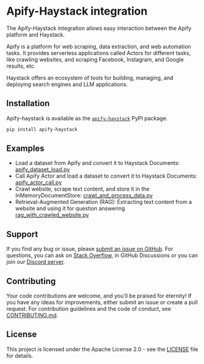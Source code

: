 # Apify-Haystack integration

The Apify-Haystack integration allows easy interaction between the Apify platform and Haystack.

Apify is a platform for web scraping, data extraction, and web automation tasks.
It provides serverless applications called Actors for different tasks, like crawling websites, and scraping Facebook, Instagram, and Google results, etc.

Haystack offers an ecosystem of tools for building, managing, and deploying search engines and LLM applications.

## Installation

Apify-haystack is available as the [`apify-haystack`](https://pypi.org/project/apify-haystack/) PyPI package.

```sh
pip install apify-haystack
```

## Examples

- Load a dataset from Apify and convert it to Haystack Documents: [apify_dataset_load.py](https://github.com/apify/apify-haystack/blob/master/src/apify_haystack/examples/apify_dataset_load.py)
- Call Apify Actor and load a dataset to convert it to Haystack Documents: [apify_actor_call.py](https://github.com/apify/apify-haystack/blob/master/src/apify_haystack/examples/apify_actor_call.py)
- Crawl website, scrape text content, and store it in the InMemoryDocumentStore: [crawl_and_process_data.py](https://github.com/apify/apify-haystack/blob/master/src/apify_haystack/examples/crawl_and_process_data.py)
- Retrieval-Augmented Generation (RAG): Extracting text content from a website and using it for question answering [rag_with_crawled_website.py](https://github.com/apify/apify-haystack/blob/master/src/apify_haystack/examples/rag_with_crawled_website.py)

## Support

If you find any bug or issue, please [submit an issue on GitHub](https://github.com/apify/apify-haystack/issues).
For questions, you can ask on [Stack Overflow](https://stackoverflow.com/questions/tagged/apify), in GitHub Discussions or you can join our [Discord server](https://discord.com/invite/jyEM2PRvMU).

## Contributing

Your code contributions are welcome, and you'll be praised for eternity!
If you have any ideas for improvements, either submit an issue or create a pull request.
For contribution guidelines and the code of conduct, see [CONTRIBUTING.md](https://github.com/apify/apify-haystack/blob/master/CONTRIBUTING.md).

## License

This project is licensed under the Apache License 2.0 - see the [LICENSE](https://github.com/apify/apify-haystack/blob/master/LICENSE) file for details.
